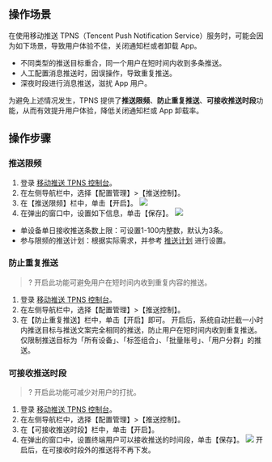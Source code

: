 ## 操作场景

在使用移动推送 TPNS（Tencent Push Notification Service）服务时，可能会因为如下场景，导致用户体验不佳，关闭通知栏或者卸载 App。
- 不同类型的推送目标重合，同一个用户在短时间内收到多条推送。
- 人工配置消息推送时，因误操作，导致重复推送。
- 深夜时段进行消息推送，滋扰 App 用户。

为避免上述情况发生，TPNS 提供了**推送限频**、**防止重复推送**、**可接收推送时段**功能，从而有效提升用户体验，降低关闭通知栏或 App 卸载率。

 
## 操作步骤

### 推送限频

1. 登录 [移动推送 TPNS 控制台](https://console.cloud.tencent.com/tpns)。
2. 在左侧导航栏中，选择【配置管理】>【推送控制】。
3. 在【推送限频】栏中，单击【开启】。
![](https://main.qcloudimg.com/raw/a8160a32415d066e60292cacffc539cd.png)
4. 在弹出的窗口中，设置如下信息，单击【保存】。
![](https://main.qcloudimg.com/raw/b60dd5be240464f1a911f001c0e53ea2.png)
 - 单设备单日接收推送条数上限：可设置1-100内整数，默认为3条。
 - 参与限频的推送计划：根据实际需求，并参考 [推送计划](https://cloud.tencent.com/document/product/548/46244) 进行设置。


### 防止重复推送

>? 开启此功能可避免用户在短时间内收到重复内容的推送。
>

1. 登录 [移动推送 TPNS 控制台](https://console.cloud.tencent.com/tpns)。
2. 在左侧导航栏中，选择【配置管理】>【推送控制】。
3. 在【防止重复推送】栏中，单击【开启】即可。
开启后，系统自动拦截一小时内推送目标与推送文案完全相同的推送，防止用户在短时间内收到重复推送。仅限制推送目标为「所有设备」、「标签组合」、「批量账号」、「用户分群」的推送。


### 可接收推送时段

>? 开启此功能可减少对用户的打扰。
>

1. 登录 [移动推送 TPNS 控制台](https://console.cloud.tencent.com/tpns)。
2. 在左侧导航栏中，选择【配置管理】>【推送控制】。
3. 在【可接收推送时段】栏中，单击【开启】。
4. 在弹出的窗口中，设置终端用户可以接收推送的时间段，单击【保存】。
![](https://main.qcloudimg.com/raw/5914443a09bb87398789cf0549354810.png)
开启后，在可接收时段外的推送将不再下发。





